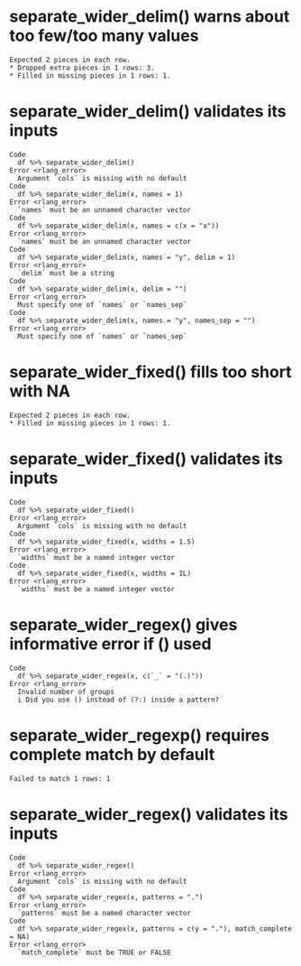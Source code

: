 # separate_wider_delim() warns about too few/too many values

    Expected 2 pieces in each row.
    * Dropped extra pieces in 1 rows: 3.
    * Filled in missing pieces in 1 rows: 1.

# separate_wider_delim() validates its inputs

    Code
      df %>% separate_wider_delim()
    Error <rlang_error>
      Argument `cols` is missing with no default
    Code
      df %>% separate_wider_delim(x, names = 1)
    Error <rlang_error>
      `names` must be an unnamed character vector
    Code
      df %>% separate_wider_delim(x, names = c(x = "x"))
    Error <rlang_error>
      `names` must be an unnamed character vector
    Code
      df %>% separate_wider_delim(x, names = "y", delim = 1)
    Error <rlang_error>
      `delim` must be a string
    Code
      df %>% separate_wider_delim(x, delim = "")
    Error <rlang_error>
      Must specify one of `names` or `names_sep`
    Code
      df %>% separate_wider_delim(x, names = "y", names_sep = "")
    Error <rlang_error>
      Must specify one of `names` or `names_sep`

# separate_wider_fixed() fills too short with NA

    Expected 2 pieces in each row.
    * Filled in missing pieces in 1 rows: 1.

# separate_wider_fixed() validates its inputs

    Code
      df %>% separate_wider_fixed()
    Error <rlang_error>
      Argument `cols` is missing with no default
    Code
      df %>% separate_wider_fixed(x, widths = 1.5)
    Error <rlang_error>
      `widths` must be a named integer vector
    Code
      df %>% separate_wider_fixed(x, widths = 1L)
    Error <rlang_error>
      `widths` must be a named integer vector

# separate_wider_regex() gives informative error if () used

    Code
      df %>% separate_wider_regex(x, c(`_` = "(.)"))
    Error <rlang_error>
      Invalid number of groups
      i Did you use () instead of (?:) inside a pattern?

# separate_wider_regexp() requires complete match by default

    Failed to match 1 rows: 1

# separate_wider_regex() validates its inputs

    Code
      df %>% separate_wider_regex()
    Error <rlang_error>
      Argument `cols` is missing with no default
    Code
      df %>% separate_wider_regex(x, patterns = ".")
    Error <rlang_error>
      `patterns` must be a named character vector
    Code
      df %>% separate_wider_regex(x, patterns = c(y = "."), match_complete = NA)
    Error <rlang_error>
      `match_complete` must be TRUE or FALSE

